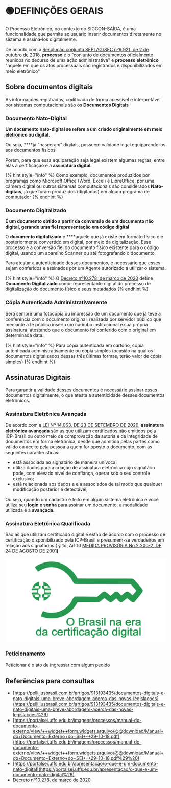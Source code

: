 # 🟢DEFINIÇÕES GERAIS

O Processo Eletrônico, no contexto do SIGCON-SAÍDA, é uma funcionalidade que permite ao usuário inserir documentos diretamente no sistema e assiná-los digitalmente.

De acordo com a [Resolução conjunta SEPLAG/SEC nº9.921, de 2 de  outubro de 2018](http://planejamento.mg.gov.br/sites/default/files/documentos/gestao-governamental/gestao-de-ti/sei_1500010014958_2018_97.pdf), **processo** é o "conjunto de documentos oficialmente reunidos no decurso de uma ação administrativa" e **processo eletrônico** "aquele em que os atos processuais são registrados e disponibilizados em meio eletrônico"

## Sobre documentos digitais

As informações registradas, codificada de forma acessível e interpretável por sistemas computacionais são os **Documentos Digitais**

### **Documento Nato-Digital**

**Um documento nato-digital se refere a um criado originalmente em meio eletrônico ou digital.**

Ou seja, ****já “nasceram” digitais, possuem validade legal equiparando-os aos documentos físicos

Porém, para que essa equiparação seja legal existem algumas regras, entre elas a certificação e a **assinatura digital**.

{% hint style="info" %}
Como exemplo, documentos produzidos por programas como Microsoft Office \(Word, Excel\) e LibreOffice, por uma câmera digital ou outros sistemas computacionais são considerados **Nato-digitais,** já que foram produzidos \(digitados\) em algum programa de computador
{% endhint %}

### Documento Digitalizado

**É um documento obtido a partir da conversão de um documento não digital, gerando uma fiel representação em código digital**

O **documento digitalizado** é ****aquele que já existe em formato físico e é posteriormente convertido em digital, por meio da digitalização. Esse processo é a conversão fiel do documento físico existente para o código digital, usando um aparelho Scanner ou até fotografando o documento.

Para atestar a autenticidade desses documentos, é necessário que esses sejam conferidos e assinados por um Agente autorizado a utilizar o sistema.

{% hint style="info" %}
O  [Decreto nº10.278, de março de 2020](http://www.planalto.gov.br/ccivil_03/_ato2019-2022/2020/decreto/D10278.htm) define **Documento Digitalizado** como: representante digital do processo de digitalização do documento físico e seus metadados
{% endhint %}

### Cópia Autenticada Administrativamente

Será sempre uma fotocópia ou impressão de um documento que já teve a conferência com o documento original, realizada por servidor público que mediante a fé pública inseriu um carimbo institucional e sua própria assinatura, atestando que o documento foi conferido com o original em determinada data.

{% hint style="info" %}
Para cópia autenticada em cartório, cópia autenticada administrativamente ou cópia simples \(ocasião na qual os documentos digitalizados dessas três últimas formas, terão valor de cópia simples\)
{% endhint %}

## **Assinaturas Digitais**

Para garantir a validade desses documentos é necessário assinar esses documentos digitalmente, o que atesta a autenticidade desses documentos eletrônicos.

### Assinatura Eletrônica Avançada

 De acordo com a [LEI Nº 14.063, DE 23 DE SETEMBRO DE 2020](http://legislacao.planalto.gov.br/legisla/legislacao.nsf/Viw_Identificacao/lei%2014.063-2020?OpenDocument), **assinatura eletrônica avançada** são as que utilizam certificados não emitidos pela ICP-Brasil ou outro meio de comprovação da autoria e da integridade de documentos em forma eletrônica, desde que admitido pelas partes como válido ou aceito pela pessoa a quem for oposto o documento, com as seguintes características:

* está associada ao signatário de maneira unívoca;
* utiliza dados para a criação de assinatura eletrônica cujo signatário pode, com elevado nível de confiança, operar sob o seu controle exclusivo;
* está relacionada aos dados a ela associados de tal modo que qualquer modificação posterior é detectável;

Ou seja, quando um cadastro é feito em algum sistema eletrônico e você utiliza seu **login e senha** para assinar um documento, a modalidade utilizada é a **avançada.**

### Assinatura Eletrônica Qualificada

São as que utilizam certificado digital e estão de acordo com o processo de certificação disponibilizado pela ICP-Brasil e presumem-se verdadeiros em relação aos signatários \( § 1o, Art.10  [MEDIDA PROVISÓRIA No 2.200-2, DE 24 DE AGOSTO DE 2001](http://legislacao.planalto.gov.br/legisla/legislacao.nsf/Viw_Identificacao/mpv%202.200-2-2001?OpenDocument)**\)**

![](../.gitbook/assets/image%20%28381%29.png)

### Peticionamento

Peticionar é o ato de ingressar com algum pedido



## Referências para consultas

* [https://pelli.jusbrasil.com.br/artigos/913193435/documentos-digitais-e-nato-digitais-uma-breve-abordagem-acerca-das-novas-legislacoes](https://pelli.jusbrasil.com.br/artigos/913193435/documentos-digitais-e-nato-digitais-uma-breve-abordagem-acerca-das-novas-legislacoes%29)
* [https://portalsei.uffs.edu.br/imagens/processos/manual-do-documento-externo/view/++widget++form.widgets.arquivo/@@download/Manual+do+Documento+Externo+do+SEI+-+29-10-18.pdf](https://portalsei.uffs.edu.br/imagens/processos/manual-do-documento-externo/view/++widget++form.widgets.arquivo/@@download/Manual+do+Documento+Externo+do+SEI+-+29-10-18.pdf%29%20)
* [https://portalsei.uffs.edu.br/apresentacao/o-que-e-um-documento-nato-digital](https://portalsei.uffs.edu.br/apresentacao/o-que-e-um-documento-nato-digital%29)
* [Decreto nº10.278, de março de 2020](http://www.planalto.gov.br/ccivil_03/_ato2019-2022/2020/decreto/D10278.htm)

